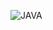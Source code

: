 ![JAVA](https://github.com/CodeSystem2022/BrainStorm-CuartoSemestre/assets/113069344/a9de4272-1683-4bbe-b550-106a5a5a3d44)
